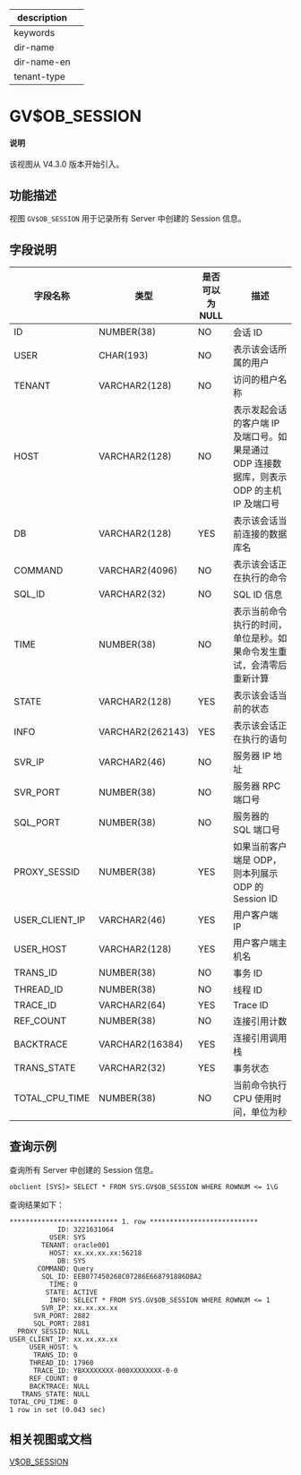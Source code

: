 |description||
|---|---|
|keywords||
|dir-name||
|dir-name-en||
|tenant-type||

# GV$OB_SESSION

<main id="notice" type='explain'>
<h4>说明</h4>
<p>该视图从 V4.3.0 版本开始引入。</p>
</main>

## 功能描述

视图 `GV$OB_SESSION` 用于记录所有 Server 中创建的 Session 信息。

## 字段说明

| **字段名称** | **类型** | **是否可以为 NULL** | **描述** |
| --- | --- | --- | --- |
| ID | NUMBER(38) | NO |  会话 ID   |
| USER | CHAR(193) | NO |  表示该会话所属的用户 |
| TENANT | VARCHAR2(128) | NO |  访问的租户名称   |
| HOST | VARCHAR2(128) | NO | 表示发起会话的客户端 IP 及端口号。如果是通过 ODP 连接数据库，则表示 ODP 的主机 IP 及端口号   |
| DB | VARCHAR2(128) | YES | 表示该会话当前连接的数据库名   |
| COMMAND | VARCHAR2(4096) | NO | 表示该会话正在执行的命令  |
| SQL_ID | VARCHAR2(32) | NO |  SQL ID 信息   |
| TIME | NUMBER(38) | NO | 表示当前命令执行的时间，单位是秒。如果命令发生重试，会清零后重新计算   |
| STATE | VARCHAR2(128) | YES | 表示该会话当前的状态   |
| INFO | VARCHAR2(262143) | YES | 表示该会话正在执行的语句   |
| SVR_IP | VARCHAR2(46) | NO |  服务器 IP 地址 |
| SVR_PORT | NUMBER(38) | NO |  服务器 RPC 端口号   |
| SQL_PORT | NUMBER(38) | NO |  服务器的 SQL 端口号   |
| PROXY_SESSID | NUMBER(38) | YES | 如果当前客户端是 ODP，则本列展示 ODP 的 Session ID   |
| USER_CLIENT_IP | VARCHAR2(46) | YES |  用户客户端 IP   |
| USER_HOST | VARCHAR2(128) | YES |  用户客户端主机名   |
| TRANS_ID | NUMBER(38) | NO |  事务 ID   |
| THREAD_ID | NUMBER(38) | NO |  线程 ID   |
| TRACE_ID | VARCHAR2(64) | YES |  Trace ID   |
| REF_COUNT | NUMBER(38) | NO | 连接引用计数 |
| BACKTRACE | VARCHAR2(16384) | YES | 连接引用调用栈 |
| TRANS_STATE | VARCHAR2(32) | YES |  事务状态   |
| TOTAL_CPU_TIME | NUMBER(38) | NO | 当前命令执行 CPU 使用时间，单位为秒 |

## 查询示例

查询所有 Server 中创建的 Session 信息。

```shell
obclient [SYS]> SELECT * FROM SYS.GV$OB_SESSION WHERE ROWNUM <= 1\G
```

查询结果如下：

```shell
*************************** 1. row ***************************
            ID: 3221631064
          USER: SYS
        TENANT: oracle001
          HOST: xx.xx.xx.xx:56218
            DB: SYS
       COMMAND: Query
        SQL_ID: EEB077450268C07286E668791886DBA2
          TIME: 0
         STATE: ACTIVE
          INFO: SELECT * FROM SYS.GV$OB_SESSION WHERE ROWNUM <= 1
        SVR_IP: xx.xx.xx.xx
      SVR_PORT: 2882
      SQL_PORT: 2881
  PROXY_SESSID: NULL
USER_CLIENT_IP: xx.xx.xx.xx
     USER_HOST: %
      TRANS_ID: 0
     THREAD_ID: 17960
      TRACE_ID: YBXXXXXXXX-000XXXXXXXX-0-0
     REF_COUNT: 0
     BACKTRACE: NULL
   TRANS_STATE: NULL
TOTAL_CPU_TIME: 0
1 row in set (0.043 sec)
```

## 相关视图或文档

[V$OB_SESSION](33300.v-ob_session-of-oracle-mode.md)
